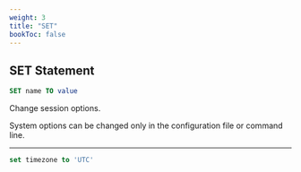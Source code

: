 ```yaml
---
weight: 3
title: "SET"
bookToc: false
---
```


## SET Statement

```SQL
SET name TO value
```

Change session options.

System options can be changed only in the configuration file or command line.

---

```SQL
set timezone to 'UTC'
```
